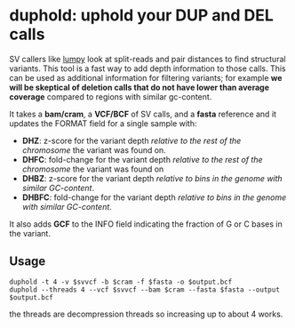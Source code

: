 # duphold: uphold your DUP and DEL calls

SV callers like [lumpy](https://github.com/arq5x/lumpy) look at split-reads and pair distances to find structural variants.
This tool is a fast way to add depth information to those calls. This can be used as additional
information for filtering variants; for example **we will be skeptical of deletion calls that
do not have lower than average coverage** compared to regions with similar gc-content.


It takes a **bam/cram**, a **VCF/BCF** of SV calls, and a **fasta** reference and it updates the FORMAT field for a
single sample with:

+ **DHZ**: z-score for the variant depth *relative to the rest of the chromosome* the variant was found on.
+ **DHFC**: fold-change for the variant depth *relative to the rest of the chromosome* the variant was found on
+ **DHBZ**: z-score for the variant depth *relative to bins in the genome with similar GC-content*.
+ **DHBFC**: fold-change for the variant depth *relative to bins in the genome with similar GC-content*.

It also adds **GCF** to the INFO field indicating the fraction of G or C bases in the variant.

## Usage

```
duphold -t 4 -v $svvcf -b $cram -f $fasta -o $output.bcf
duphold --threads 4 --vcf $svvcf --bam $cram --fasta $fasta --output $output.bcf
```

the threads are decompression threads so increasing up to about 4 works.

